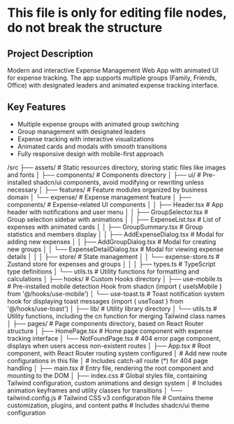 # This file is only for editing file nodes, do not break the structure

## Project Description
Modern and interactive Expense Management Web App with animated UI for expense tracking. The app supports multiple groups (Family, Friends, Office) with designated leaders and animated expense tracking interface.

## Key Features
- Multiple expense groups with animated group switching
- Group management with designated leaders
- Expense tracking with interactive visualizations
- Animated cards and modals with smooth transitions
- Fully responsive design with mobile-first approach

/src
├── assets/          # Static resources directory, storing static files like images and fonts
│
├── components/      # Components directory
│   ├── ui/         # Pre-installed shadcn/ui components, avoid modifying or rewriting unless necessary
│
├── features/        # Feature modules organized by business domain
│   └── expense/    # Expense management feature
│       ├── components/  # Expense-related UI components
│       │   ├── Header.tsx             # App header with notifications and user menu
│       │   ├── GroupSelector.tsx      # Group selection sidebar with animations
│       │   ├── ExpenseList.tsx        # List of expenses with animated cards
│       │   ├── GroupSummary.tsx       # Group statistics and members display
│       │   ├── AddExpenseDialog.tsx   # Modal for adding new expenses
│       │   ├── AddGroupDialog.tsx     # Modal for creating new groups
│       │   └── ExpenseDetailDialog.tsx # Modal for viewing expense details
│       │
│       ├── store/       # State management
│       │   └── expense-store.ts       # Zustand store for expenses and groups
│       │
│       ├── types.ts     # TypeScript type definitions
│       └── utils.ts     # Utility functions for formatting and calculations
│
├── hooks/          # Custom Hooks directory
│   ├── use-mobile.ts # Pre-installed mobile detection Hook from shadcn (import { useIsMobile } from '@/hooks/use-mobile')
│   └── use-toast.ts  # Toast notification system hook for displaying toast messages (import { useToast } from '@/hooks/use-toast')
│
├── lib/            # Utility library directory
│   └── utils.ts    # Utility functions, including the cn function for merging Tailwind class names
│
├── pages/          # Page components directory, based on React Router structure
│   ├── HomePage.tsx # Home page component with expense tracking interface
│   └── NotFoundPage.tsx # 404 error page component, displays when users access non-existent routes
│
├── App.tsx         # Root component, with React Router routing system configured
│                   # Add new route configurations in this file
│                   # Includes catch-all route (*) for 404 page handling
│
├── main.tsx        # Entry file, rendering the root component and mounting to the DOM
│
├── index.css       # Global styles file, containing Tailwind configuration, custom animations and design system
│                   # Includes animation keyframes and utility classes for transitions
│
└── tailwind.config.js  # Tailwind CSS v3 configuration file
                      # Contains theme customization, plugins, and content paths
                      # Includes shadcn/ui theme configuration 